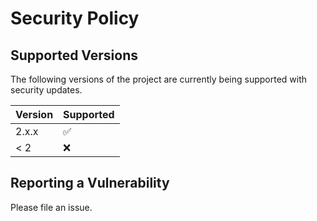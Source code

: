 # Security Policy

## Supported Versions

The following versions of the project are currently being supported with security updates.

| Version | Supported          |
| ------- | ------------------ |
| 2.x.x   | :white_check_mark: |
| < 2     | :x:                |

## Reporting a Vulnerability

Please file an issue.
